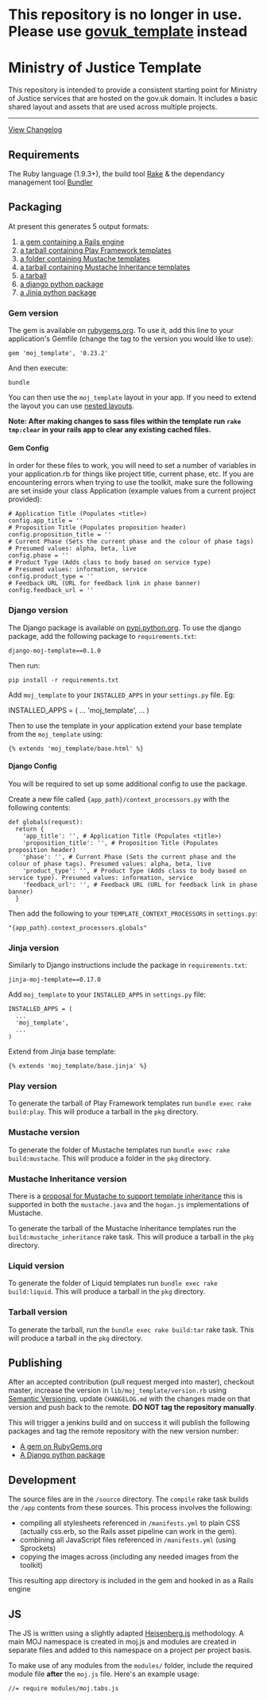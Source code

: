 # This repository is no longer in use. Please use [govuk_template](https://github.com/alphagov/govuk_template) instead

# Ministry of Justice Template


This repository is intended to provide a consistent starting point for Ministry of Justice services that are hosted on the gov.uk domain. It includes a basic shared layout and assets that are used across multiple projects.

------

[View Changelog](https://github.com/ministryofjustice/moj_template/blob/master/CHANGELOG.md)

## Requirements

The Ruby language (1.9.3+), the build tool [Rake](http://rake.rubyforge.org/) & the dependancy management tool [Bundler](http://bundler.io/)

## Packaging

At present this generates 5 output formats:

1. [a gem containing a Rails engine](#gem-version)
2. [a tarball containing Play Framework templates](#play-version)
3. [a folder containing Mustache templates](#mustache-version)
4. [a tarball containing Mustache Inheritance templates](#mustache-inheritance-version)
5. [a tarball](#tarball-version)
6. [a django python package](#django-version)
6. [a Jinja python package](#jinja-version)

### Gem version

The gem is available on [rubygems.org](https://rubygems.org/gems/moj_template). To use it, add this line to your application's Gemfile (change the tag to the version you would like to use):

    gem 'moj_template', '0.23.2'

And then execute:

    bundle

You can then use the `moj_template` layout in your app.  If you need to extend the layout you can use [nested layouts](http://guides.rubyonrails.org/layouts_and_rendering.html#using-nested-layouts).

**Note: After making changes to sass files within the template run `rake tmp:clear` in your rails app to clear any existing cached files.**

#### Gem Config

In order for these files to work, you will need to set a number of variables in your application.rb for things like project title, current phase, etc. If you are encountering errors when trying to use the toolkit, make sure the following are set inside your class Application (example values from a current project provided):

    # Application Title (Populates <title>)
    config.app_title = ''
    # Proposition Title (Populates proposition header)
    config.proposition_title = ''
    # Current Phase (Sets the current phase and the colour of phase tags)
    # Presumed values: alpha, beta, live
    config.phase = ''
    # Product Type (Adds class to body based on service type)
    # Presumed values: information, service
    config.product_type = ''
    # Feedback URL (URL for feedback link in phase banner)
    config.feedback_url = ''

### Django version

The Django package is available on [pypi.python.org](https://pypi.python.org/pypi/django-moj-template). To use the django package, add the following package to `requirements.txt`:

    django-moj-template==0.1.0

Then run:

    pip install -r requirements.txt

Add `moj_template` to your `INSTALLED_APPS` in your `settings.py` file. Eg:

  INSTALLED_APPS = (
    ...
    'moj_template',
    ...
  )

Then to use the template in your application extend your base template from the `moj_template` using:

    {% extends 'moj_template/base.html' %}

#### Django Config

You will be required to set up some additional config to use the package.

Create a new file called `{app_path}/context_processors.py` with the following contents:

    def globals(request):
      return {
        'app_title': '', # Application Title (Populates <title>)
        'proposition_title': '', # Proposition Title (Populates proposition header)
        'phase': '', # Current Phase (Sets the current phase and the colour of phase tags). Presumed values: alpha, beta, live
        'product_type': '', # Product Type (Adds class to body based on service type). Presumed values: information, service
        'feedback_url': '', # Feedback URL (URL for feedback link in phase banner)
      }

Then add the following to your `TEMPLATE_CONTEXT_PROCESSORS` in `settings.py`:

    "{app_path}.context_processors.globals"

### Jinja version

Similarly to Django instructions include the package in `requirements.txt`:

    jinja-moj-template==0.17.0

Add `moj_template` to your `INSTALLED_APPS` in `settings.py` file:

    INSTALLED_APPS = (
      ...
      'moj_template',
      ...
    )
Extend from Jinja base template:

    {% extends 'moj_template/base.jinja' %}


### Play version

To generate the tarball of Play Framework templates run `bundle exec rake build:play`. This will produce a tarball in the `pkg` directory.

### Mustache version

To generate the folder of Mustache templates run `bundle exec rake build:mustache`. This will produce a folder in the `pkg` directory.

### Mustache Inheritance version

There is a [proposal for Mustache to support template inheritance](https://github.com/mustache/spec/issues/38) this is supported in both the `mustache.java` and the `hogan.js` implementations of Mustache.

To generate the tarball of the Mustache Inheritance templates run the `build:mustache_inheritance` rake task. This will produce a tarball in the `pkg` directory.

### Liquid version

To generate the folder of Liquid templates run `bundle exec rake build:liquid`. This will produce a tarball in the `pkg` directory.

### Tarball version

To generate the tarball, run the `bundle exec rake build:tar` rake task. This will produce a tarball in the `pkg` directory.

## Publishing

After an accepted contribution (pull request merged into master), checkout master, increase the version in `lib/moj_template/version.rb` using [Semantic Versioning](http://semver.org/), update `CHANGELOG.md` with the changes made on that version and push back to the remote. **DO NOT tag the repository manually**.

This will trigger a jenkins build and on success it will publish the following packages and tag the remote repository with the new version number:

* [A gem on RubyGems.org](https://rubygems.org/gems/moj_template)
* [A Django python package](https://pypi.python.org/pypi/django-moj-template)

## Development

The source files are in the `/source` directory.  The `compile` rake task builds the `/app` contents from these sources.  This process involves the following:

* compiling all stylesheets referenced in `/manifests.yml` to plain CSS (actually css.erb, so the Rails asset pipeline can work in the gem).
* combining all JavaScript files referenced in `/manifests.yml` (using Sprockets)
* copying the images across (including any needed images from the toolkit)

This resulting app directory is included in the gem and hooked in as a Rails engine

## JS

The JS is written using a slightly adapted [Heisenberg.js](https://github.com/Heisenbergjs/heisenberg) methodology. A main MOJ namespace is created in moj.js and modules are created in separate files and added to this namespace on a project per project basis.

To make use of any modules from the `modules/` folder, include the required module file **after** the `moj.js` file. Here's an example usage:

    //= require modules/moj.tabs.js


